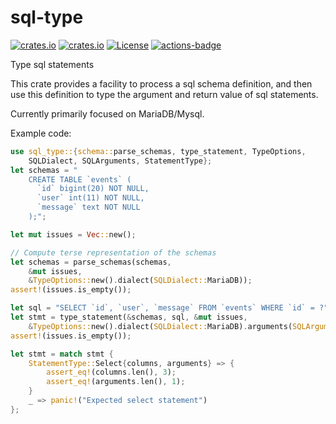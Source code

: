 # sql-type
[![crates.io](https://img.shields.io/crates/v/sql-type.svg)](https://crates.io/crates/sql-type)
[![crates.io](https://docs.rs/sql-type/badge.svg)](https://docs.rs/sql-type)
[![License](https://img.shields.io/crates/l/sql-type.svg)](https://github.com/antialize/sql-type)
[![actions-badge](https://github.com/antialize/sql-type/workflows/Rust/badge.svg?branch=main)](https://github.com/antialize/sql-type/actions)

Type sql statements

This crate provides a facility to process a sql schema definition, and
then use this definition to type the argument and return value
of sql statements.

Currently primarily focused on MariaDB/Mysql.

Example code:
```rust
use sql_type::{schema::parse_schemas, type_statement, TypeOptions,
    SQLDialect, SQLArguments, StatementType};
let schemas = "
    CREATE TABLE `events` (
      `id` bigint(20) NOT NULL,
      `user` int(11) NOT NULL,
      `message` text NOT NULL
    );";

let mut issues = Vec::new();

// Compute terse representation of the schemas
let schemas = parse_schemas(schemas,
    &mut issues,
    &TypeOptions::new().dialect(SQLDialect::MariaDB));
assert!(issues.is_empty());

let sql = "SELECT `id`, `user`, `message` FROM `events` WHERE `id` = ?";
let stmt = type_statement(&schemas, sql, &mut issues,
    &TypeOptions::new().dialect(SQLDialect::MariaDB).arguments(SQLArguments::QuestionMark));
assert!(issues.is_empty());

let stmt = match stmt {
    StatementType::Select{columns, arguments} => {
        assert_eq!(columns.len(), 3);
        assert_eq!(arguments.len(), 1);
    }
    _ => panic!("Expected select statement")
};
```
